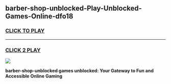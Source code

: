 
## barber-shop-unblocked-Play-Unblocked-Games-Online-dfo18
<h3>
<a href="https://premium76.site?title=barber-shop-unblocked&ref=25A">CLICK TO PLAY</a></h3>
<hr>

<h3>
<a href="https://premium76.site?title=barber-shop-unblocked&ref=25A">CLICK 2 PLAY</a>
  
</h3>

<a href="https://premium76.site?title=barber-shop-unblocked&ref=25A"><img src="https://clearcache.store/games.png"></a>


**barber-shop-unblocked games unblocked: Your Gateway to Fun and Accessible Online Gaming**
